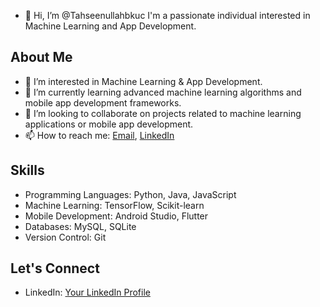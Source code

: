 - 👋 Hi, I’m @Tahseenullahbkuc
I'm a passionate individual interested in Machine Learning and App Development.

## About Me

- 👀 I’m interested in Machine Learning & App Development.
- 🌱 I’m currently learning advanced machine learning algorithms and mobile app development frameworks.
- 💞️ I’m looking to collaborate on projects related to machine learning applications or mobile app development.
- 📫 How to reach me: [Email]([official.tahseenullah@gmail.com]), [LinkedIn]([https://www.linkedin.com/in/tahseen-ullah-346999258/?originalSubdomain=pk])

## Skills

- Programming Languages: Python, Java, JavaScript
- Machine Learning: TensorFlow, Scikit-learn
- Mobile Development: Android Studio, Flutter
- Databases: MySQL, SQLite
- Version Control: Git

## Let's Connect

- LinkedIn: [Your LinkedIn Profile]([https://www.linkedin.com/in/tahseen-ullah-346999258/?originalSubdomain=pk])
